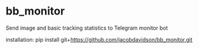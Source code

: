 # bb_monitor
 Send image and basic tracking statistics to Telegram monitor bot

installation:
pip install git+https://github.com/jacobdavidson/bb_monitor.git